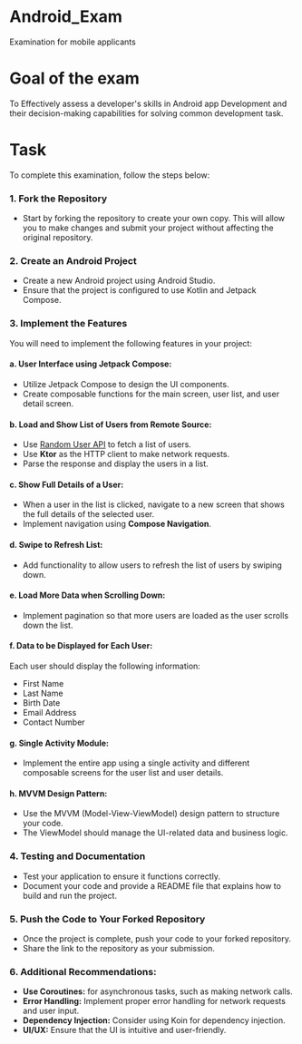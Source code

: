 # Android_Exam
Examination for mobile applicants

# **Goal of the exam**

To Effectively assess a developer's skills in Android app Development and their decision-making capabilities for solving common development task.

# **Task**
To complete this examination, follow the steps below:

### 1. Fork the Repository
- Start by forking the repository to create your own copy. This will allow you to make changes and submit your project without affecting the original repository.

### 2. Create an Android Project
- Create a new Android project using Android Studio.
- Ensure that the project is configured to use Kotlin and Jetpack Compose.

### 3. Implement the Features
You will need to implement the following features in your project:

#### a. **User Interface using Jetpack Compose:**
- Utilize Jetpack Compose to design the UI components.
- Create composable functions for the main screen, user list, and user detail screen.

#### b. **Load and Show List of Users from Remote Source:**
- Use [Random User API](https://randomuser.me/) to fetch a list of users.
- Use **Ktor** as the HTTP client to make network requests.
- Parse the response and display the users in a list.

#### c. **Show Full Details of a User:**
- When a user in the list is clicked, navigate to a new screen that shows the full details of the selected user.
- Implement navigation using **Compose Navigation**.

#### d. **Swipe to Refresh List:**
- Add functionality to allow users to refresh the list of users by swiping down.

#### e. **Load More Data when Scrolling Down:**
- Implement pagination so that more users are loaded as the user scrolls down the list.

#### f. **Data to be Displayed for Each User:**
Each user should display the following information:
- First Name
- Last Name
- Birth Date
- Email Address
- Contact Number

#### g. **Single Activity Module:**
- Implement the entire app using a single activity and different composable screens for the user list and user details.

#### h. **MVVM Design Pattern:**
- Use the MVVM (Model-View-ViewModel) design pattern to structure your code.
- The ViewModel should manage the UI-related data and business logic.

### 4. Testing and Documentation
- Test your application to ensure it functions correctly.
- Document your code and provide a README file that explains how to build and run the project.

### 5. Push the Code to Your Forked Repository
- Once the project is complete, push your code to your forked repository.
- Share the link to the repository as your submission.

### 6. Additional Recommendations:
- **Use Coroutines:** for asynchronous tasks, such as making network calls.
- **Error Handling:** Implement proper error handling for network requests and user input.
- **Dependency Injection:** Consider using Koin for dependency injection.
- **UI/UX:** Ensure that the UI is intuitive and user-friendly.
